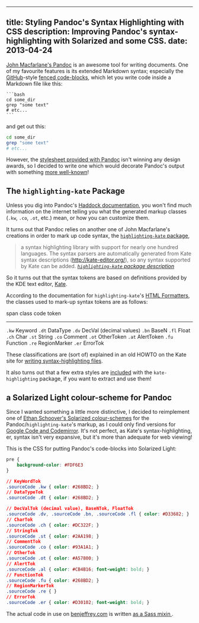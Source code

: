 -----
title: Styling Pandoc's Syntax Highlighting with CSS
description: Improving Pandoc's syntax-highlighting with Solarized and some CSS.
date: 2013-04-24
-----

[John Macfarlane's Pandoc][pandoc] is an awesome tool for writing
documents. One of my favourite features is its extended Markdown syntax;
especially the [GitHub][gh-syntax]-style
[fenced code-blocks][code-blocks],
which let you write code inside a Markdown file like this:

    ```bash
    cd some_dir
    grep "some text"
    # etc...
    ```

and get out this:

```bash
cd some_dir
grep "some text"
# etc...
```

However, the [stylesheet provided with Pandoc][pandoc css] isn't winning
any design awards, so I decided to write one which would decorate
Pandoc's output with something [more well-known][solarized]!


The `highlighting-kate` Package
-------------------------------

Unless you dig into Pandoc's [Haddock documentation][pandoc-docs], you
won't find much information on the internet telling you what the
generated markup classes (`.kw`, `.co`, `.ot`, etc.) mean, or how you can
customize them.

It turns out that Pandoc relies on another one of John Macfarlane's
creations in order to mark up code syntax, the [`highlighting-kate`
package][hk],

> a syntax highlighting library with support for nearly one hundred
> languages. The syntax parsers are automatically generated from Kate
> syntax descriptions (http://kate-editor.org/), so any syntax supported
> by Kate can be added. <cite>[`highlighting-kate` package description][hk]</cite>

So it turns out that the syntax tokens are based on definitions provided
by the KDE text editor, [Kate][].

According to the documentation for `highlighting-kate`'s
[HTML Formatters][hk-html], the classes used to mark-up
syntax tokens are as follows:

span class          code token
---------------     -----------------------
`.kw`               Keyword
`.dt`               DataType
`.dv`               DecVal (decimal values)
`.bn`               BaseN
`.fl`               Float
`.ch`               Char
`.st`               String
`.co`               Comment
`.ot`               OtherToken
`.at`               AlertToken
`.fu`               Function
`.re`               RegionMarker
`.er`               ErrorTok

These classifications are (sort of) explained in an old HOWTO on the
Kate site for [writing syntax-highlighting files][kate-syntax].

It also turns out that a few extra styles are [included][hk-styles] with
the `kate-highlighting` package, if you want to extract and use them!


a Solarized Light colour-scheme for Pandoc
------------------------------------------

Since I wanted something a little more distinctive, I decided to
reimplement one of [Ethan Schoover's Solarized colour-schemes][solarized]
for the Pandoc/`highlighting-kate`'s markup, as I could only find
versions for [Google Code and Codemirror][css-solarized]. It's not
perfect, as Kate's syntax-highlighting, er, syntax isn't very expansive,
but it's more than adequate for web viewing!

This is the CSS for putting Pandoc's code-blocks into Solarized Light:

```css
pre {
    background-color: #FDF6E3
}

// KeyWordTok
.sourceCode .kw { color: #268BD2; }
// DataTypeTok
.sourceCode .dt { color: #268BD2; }

// DecValTok (decimal value), BaseNTok, FloatTok
.sourceCode .dv, .sourceCode .bn, .sourceCode .fl { color: #D33682; }
// CharTok
.sourceCode .ch { color: #DC322F; }
// StringTok
.sourceCode .st { color: #2AA198; }
// CommentTok
.sourceCode .co { color: #93A1A1; }
// OtherTok
.sourceCode .ot { color: #A57800; }
// AlertTok
.sourceCode .al { color: #CB4B16; font-weight: bold; }
// FunctionTok
.sourceCode .fu { color: #268BD2; }
// RegionMarkerTok
.sourceCode .re { }
// ErrorTok
.sourceCode .er { color: #D30102; font-weight: bold; }
```

The actual code in use on [benjeffrey.com](/) is written [as a Sass mixin
][sass-mixin].



<!-- links -->

[pandoc]: http://www.johnmacfarlane.net/pandoc/index.html
[code-blocks]: http://www.johnmacfarlane.net/pandoc/README.html#fenced-code-blocks
[gh-syntax]: https://help.github.com/articles/github-flavored-markdown#syntax-highlighting
[hk]: http://hackage.haskell.org/package/highlighting-kate
[pandoc-docs]: http://hackage.haskell.org/package/pandoc
[Kate]: http://kate-editor.org/
[hk-html]: http://hackage.haskell.org/packages/archive/highlighting-kate/0.5.3.8/doc/html/Text-Highlighting-Kate-Format-HTML.html
[hk-styles]: http://hackage.haskell.org/packages/archive/highlighting-kate/0.5.3.8/doc/html/Text-Highlighting-Kate-Styles.html
[kate-syntax]: http://kate-editor.org/2005/03/24/writing-a-syntax-highlighting-file/
[solarized]: http://ethanschoonover.com/solarized
[css-solarized]: http://css-tricks.com/snippets/css/solarized-theme-for-codemirror-and-prettify/
[sass-mixin]: https://github.com/jeffbr13/benjeffrey.com/blob/master/scss/_syntax-highlighting-solarized-light.scss
[pandoc css]: http://jaspervdj.be/hakyll/tutorials/faq.html#does-hakyll-support-syntax-highlighting
